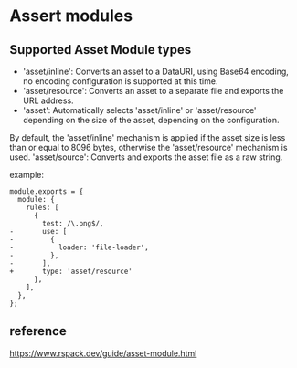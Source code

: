 # Assert modules
## Supported Asset Module types
- 'asset/inline': Converts an asset to a DataURI, using Base64 encoding, no encoding configuration is supported at this time.
- 'asset/resource': Converts an asset to a separate file and exports the URL address.
- 'asset': Automatically selects 'asset/inline' or 'asset/resource' depending on the size of the asset, depending on the configuration.

By default, the 'asset/inline' mechanism is applied if the asset size is less than or equal to 8096 bytes, otherwise the 'asset/resource' mechanism is used.
'asset/source': Converts and exports the asset file as a raw string.

example:
```
module.exports = {
  module: {
    rules: [
      {
        test: /\.png$/,
-       use: [
-         {
-           loader: 'file-loader',
-         },
-       ],
+       type: 'asset/resource'
      },
    ],
  },
};
```

## reference
https://www.rspack.dev/guide/asset-module.html
